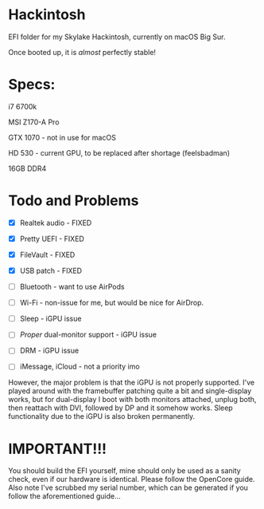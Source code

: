 # Hackintosh
EFI folder for my Skylake Hackintosh, currently on macOS Big Sur.

Once booted up, it is *almost* perfectly stable!


# Specs:
i7 6700k

MSI Z170-A Pro

GTX 1070 - not in use for macOS

HD 530 - current GPU, to be replaced after shortage (feelsbadman)

16GB DDR4

# Todo and Problems
- [x] Realtek audio - FIXED
- [x] Pretty UEFI - FIXED
- [x] FileVault - FIXED
- [x] USB patch - FIXED
- [ ] Bluetooth - want to use AirPods
- [ ] Wi-Fi - non-issue for me, but would be nice for AirDrop.
- [ ] Sleep - iGPU issue
- [ ] *Proper* dual-monitor support - iGPU issue
- [ ] DRM - iGPU issue
- [ ] iMessage, iCloud - not a priority imo


However, the major problem is that the iGPU is not properly supported. I've played around with the framebuffer patching quite a bit and single-display works, but for dual-display I boot with both monitors attached, unplug both, then reattach with DVI, followed by DP and it somehow works. Sleep functionality due to the iGPU is also broken permanently. 

# IMPORTANT!!! #
You should build the EFI yourself, mine should only be used as a sanity check, even if our hardware is identical. Please follow the OpenCore guide. Also note I've scrubbed my serial number, which can be generated if you follow the aforementioned guide...
